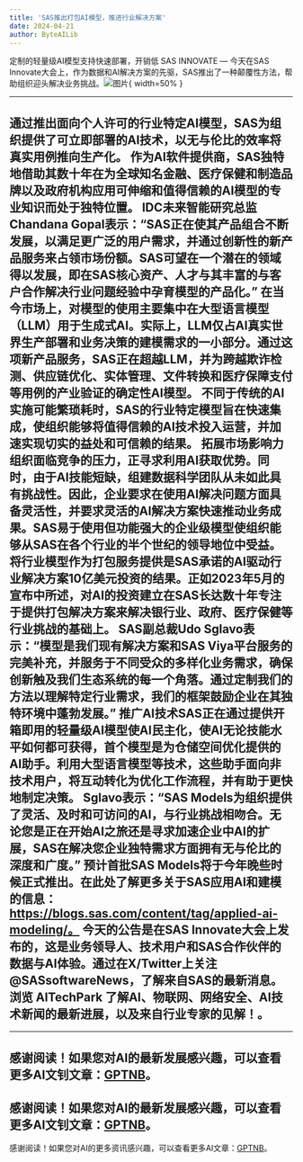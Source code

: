 ```yaml
---
title: 'SAS推出打包AI模型，推进行业解决方案'
date: 2024-04-21
author: ByteAILib
---
```


定制的轻量级AI模型支持快速部署，开销低
SAS INNOVATE — 今天在SAS Innovate大会上，作为数据和AI解决方案的先驱，SAS推出了一种颠覆性方法，帮助组织迎头解决业务挑战。![图片](https://ai-techpark.com/wp-content/uploads/2020/06/Buyer-Guide-500x281-1.jpg){ width=50% }

---
通过推出面向个人许可的行业特定AI模型，SAS为组织提供了可立即部署的AI技术，以无与伦比的效率将真实用例推向生产化。
作为AI软件提供商，SAS独特地借助其数十年在为全球知名金融、医疗保健和制造品牌以及政府机构应用可伸缩和值得信赖的AI模型的专业知识而处于独特位置。
IDC未来智能研究总监Chandana Gopal表示：“SAS正在使其产品组合不断发展，以满足更广泛的用户需求，并通过创新性的新产品服务来占领市场份额。SAS可望在一个潜在的领域得以发展，即在SAS核心资产、人才与其丰富的与客户合作解决行业问题经验中孕育模型的产品化。”
在当今市场上，对模型的使用主要集中在大型语言模型（LLM）用于生成式AI。实际上，LLM仅占AI真实世界生产部署和业务决策的建模需求的一小部分。通过这项新产品服务，SAS正在超越LLM，并为跨越欺诈检测、供应链优化、实体管理、文件转换和医疗保障支付等用例的产业验证的确定性AI模型。
不同于传统的AI实施可能繁琐耗时，SAS的行业特定模型旨在快速集成，使组织能够将值得信赖的AI技术投入运营，并加速实现切实的益处和可信赖的结果。
拓展市场影响力组织面临竞争的压力，正寻求利用AI获取优势。同时，由于AI技能短缺，组建数据科学团队从未如此具有挑战性。因此，企业要求在使用AI解决问题方面具备灵活性，并要求灵活的AI解决方案快速推动业务成果。SAS易于使用但功能强大的企业级模型使组织能够从SAS在各个行业的半个世纪的领导地位中受益。
将行业模型作为打包服务提供是SAS承诺的AI驱动行业解决方案10亿美元投资的结果。正如2023年5月的宣布中所述，对AI的投资建立在SAS长达数十年专注于提供打包解决方案来解决银行业、政府、医疗保健等行业挑战的基础上。
SAS副总裁Udo Sglavo表示：“模型是我们现有解决方案和SAS Viya平台服务的完美补充，并服务于不同受众的多样化业务需求，确保创新触及我们生态系统的每一个角落。通过定制我们的方法以理解特定行业需求，我们的框架鼓励企业在其独特环境中蓬勃发展。”
推广AI技术SAS正在通过提供开箱即用的轻量级AI模型使AI民主化，使AI无论技能水平如何都可获得，首个模型是为仓储空间优化提供的AI助手。利用大型语言模型等技术，这些助手面向非技术用户，将互动转化为优化工作流程，并有助于更快地制定决策。
Sglavo表示：“SAS Models为组织提供了灵活、及时和可访问的AI，与行业挑战相吻合。无论您是正在开始AI之旅还是寻求加速企业中AI的扩展，SAS在解决您企业独特需求方面拥有无与伦比的深度和广度。”
预计首批SAS Models将于今年晚些时候正式推出。在此处了解更多关于SAS应用AI和建模的信息：https://blogs.sas.com/content/tag/applied-ai-modeling/。
今天的公告是在SAS Innovate大会上发布的，这是业务领导人、技术用户和SAS合作伙伴的数据与AI体验。通过在X/Twitter上关注@SASsoftwareNews，了解来自SAS的最新消息。
浏览 AITechPark 了解AI、物联网、网络安全、AI技术新闻的最新进展，以及来自行业专家的见解！。
---

---
感谢阅读！如果您对AI的最新发展感兴趣，可以查看更多AI文钊文章：[GPTNB](https://gptnb.com)。
---
感谢阅读！如果您对AI的最新发展感兴趣，可以查看更多AI文钊文章：[GPTNB](https://gptnb.com)。
---
感谢阅读！如果您对AI的更多资讯感兴趣，可以查看更多AI文章：[GPTNB](https://gptnb.com)。